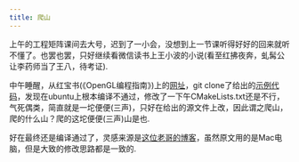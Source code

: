 ```yaml
---
title: 爬山
---
```


上午的工程矩阵课间去大号，迟到了一小会，没想到上一节课听得好好的回来就听不懂了。也罢也罢，只好继续看微信读书上王小波的小说(看至红拂夜奔，虬髯公让李药师当了王八，待考证).

中午睡醒，从红宝书(《OpenGL编程指南》)上的[网址](http://www.opengl-redbook.com/)，git clone了给出的[示例代码](https://github.com/openglredbook/examples)，发现在ubuntu上根本编译不通过，修改了一下午CMakeLists.txt还是不行，气死偶类，简直就是一坨便便(三声)，只好在给出的源文件上改，因此谓之爬山，爬的什么山？爬的这坨便便(三声)山是也.

好在最终还是编译通过了，灵感来源是[这位老哥的博客](https://blog.csdn.net/chunyexiyu/article/details/89163570)，虽然原文用的是Mac电脑，但是大致的修改思路都是一致的.
